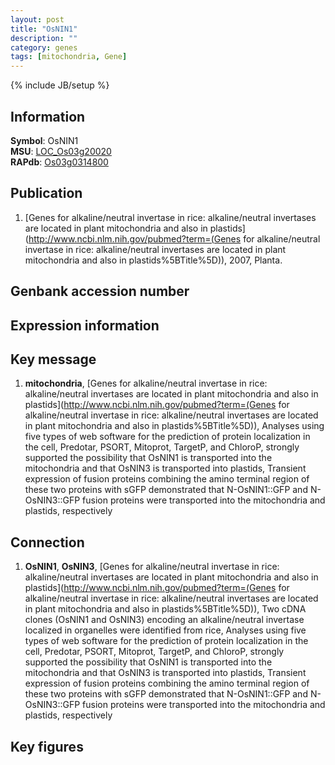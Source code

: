 ```yaml
---
layout: post
title: "OsNIN1"
description: ""
category: genes
tags: [mitochondria, Gene]
---
```

{% include JB/setup %}

## Information
__Symbol__: OsNIN1  
__MSU__: [LOC_Os03g20020](http://rice.plantbiology.msu.edu/cgi-bin/ORF_infopage.cgi?orf=LOC_Os03g20020)  
__RAPdb__: [Os03g0314800](http://rapdb.dna.affrc.go.jp/viewer/gbrowse_details/irgsp1?name=Os03g0314800)  

## Publication
1. [Genes for alkaline/neutral invertase in rice: alkaline/neutral invertases are located in plant mitochondria and also in plastids](http://www.ncbi.nlm.nih.gov/pubmed?term=(Genes for alkaline/neutral invertase in rice: alkaline/neutral invertases are located in plant mitochondria and also in plastids%5BTitle%5D)), 2007, Planta.

## Genbank accession number

## Expression information

## Key message
1. __mitochondria__, [Genes for alkaline/neutral invertase in rice: alkaline/neutral invertases are located in plant mitochondria and also in plastids](http://www.ncbi.nlm.nih.gov/pubmed?term=(Genes for alkaline/neutral invertase in rice: alkaline/neutral invertases are located in plant mitochondria and also in plastids%5BTitle%5D)),  Analyses using five types of web software for the prediction of protein localization in the cell, Predotar, PSORT, Mitoprot, TargetP, and ChloroP, strongly supported the possibility that OsNIN1 is transported into the mitochondria and that OsNIN3 is transported into plastids, Transient expression of fusion proteins combining the amino terminal region of these two proteins with sGFP demonstrated that N-OsNIN1::GFP and N-OsNIN3::GFP fusion proteins were transported into the mitochondria and plastids, respectively

## Connection
1. __OsNIN1__, __OsNIN3__, [Genes for alkaline/neutral invertase in rice: alkaline/neutral invertases are located in plant mitochondria and also in plastids](http://www.ncbi.nlm.nih.gov/pubmed?term=(Genes for alkaline/neutral invertase in rice: alkaline/neutral invertases are located in plant mitochondria and also in plastids%5BTitle%5D)), Two cDNA clones (OsNIN1 and OsNIN3) encoding an alkaline/neutral invertase localized in organelles were identified from rice, Analyses using five types of web software for the prediction of protein localization in the cell, Predotar, PSORT, Mitoprot, TargetP, and ChloroP, strongly supported the possibility that OsNIN1 is transported into the mitochondria and that OsNIN3 is transported into plastids, Transient expression of fusion proteins combining the amino terminal region of these two proteins with sGFP demonstrated that N-OsNIN1::GFP and N-OsNIN3::GFP fusion proteins were transported into the mitochondria and plastids, respectively

## Key figures


